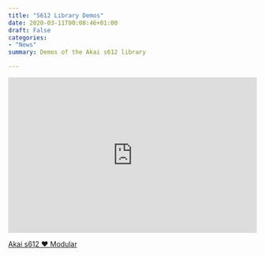 ```yaml
---
title: "S612 Library Demos"
date: 2020-03-11T00:08:46+01:00
draft: False
categories: 
- "News"
summary: Demos of the Akai s612 library

---
```



<iframe width="100%" height="315" src="https://www.youtube.com/embed/videoseries?list=PL8Rp79UJ5uBD18D4QcxVMn3nRXk1tOQE4" title="YouTube video player" frameborder="0" allow="accelerometer; autoplay; clipboard-write; encrypted-media; gyroscope; picture-in-picture" allowfullscreen></iframe>


<a href="samples/pd/akai-s612-modular/" target="_blank">Akai s612 ❤️ Modular</a>



